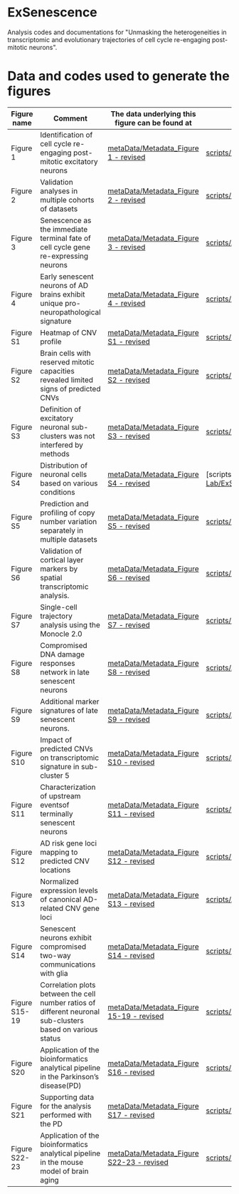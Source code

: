# ExSenescence
Analysis codes and documentations for "Unmasking the heterogeneities in transcriptomic and evolutionary trajectories of cell cycle re-engaging post-mitotic neurons".     
# Data and codes used to generate the figures  
|Figure name|Comment|The data underlying this figure can be found at|The codes underlying this figure can be found at|
|-----------|-------|-----------------------------------------------|------------------------------------------------|    
| Figure 1 | Identification of cell cycle re-engaging post-mitotic excitatory neurons | [metaData/Metadata_Figure 1 - revised](https://github.com/KimChow-Lab/ExSenescence/blob/main/metaData/) | [scripts/InitialAnalysisUsingMathysnRNA.code.R](https://github.com/KimChow-Lab/ExSenescence/blob/main/scripts/InitialAnalysisUsingMathysnRNA.code.R),[scripts/InferCNV.code.R](https://github.com/KimChow-Lab/ExSenescence/blob/main/scripts/InferCNV.code.R)
| Figure 2 | Validation analyses in multiple cohorts of datasets  | [metaData/Metadata_Figure 2 - revised](https://github.com/KimChow-Lab/ExSenescence/blob/main/metaData/) | [scripts/snRNAPreprocessing.code.R](https://github.com/KimChow-Lab/ExSenescence/blob/main/scripts/snRNAPreprocessing.code.R),[scripts/AllExIntegrated.code.R](https://github.com/KimChow-Lab/ExSenescence/blob/main/scripts/AllExIntegrated.code.R),[scripts/InferCNV.code.R](https://github.com/KimChow-Lab/ExSenescence/blob/main/scripts/InferCNV.code.R)
| Figure 3 | Senescence as the immediate terminal fate of cell cycle gene re-expressing neurons | [metaData/Metadata_Figure 3 - revised](https://github.com/KimChow-Lab/ExSenescence/blob/main/metaData/) | [scripts/AllExIntegrated.code.R](https://github.com/KimChow-Lab/ExSenescence/blob/main/scripts/AllExIntegrated.code.R),[scripts/monocleAnalysis.code.R](https://github.com/KimChow-Lab/ExSenescence/blob/main/scripts/monocleAnalysis.code.R)
| Figure 4 | Early senescent neurons of AD brains exhibit unique pro-neuropathological signature | [metaData/Metadata_Figure 4 - revised](https://github.com/KimChow-Lab/ExSenescence/blob/main/metaData/) | [scripts/InferCNV.code.R](https://github.com/KimChow-Lab/ExSenescence/blob/main/scripts/InferCNV.code.R),[scripts/cellNumberVariation.code.R](https://github.com/KimChow-Lab/ExSenescence/blob/main/scripts/cellNumberVariation.code.R),[scripts/cellCommunication.code.R](https://github.com/KimChow-Lab/ExSenescence/blob/main/scripts/cellCommunication.code.R)
| Figure S1 | Heatmap of CNV profile | [metaData/Metadata_Figure S1 - revised](https://github.com/KimChow-Lab/ExSenescence/blob/main/metaData/) | [scripts/InferCNV.code.R](https://github.com/KimChow-Lab/ExSenescence/blob/main/scripts/InferCNV.code.R)
| Figure S2 | Brain cells with reserved mitotic capacities revealed limited signs of predicted CNVs | [metaData/Metadata_Figure S2 - revised](https://github.com/KimChow-Lab/ExSenescence/blob/main/metaData/) | [scripts/InferCNV.code.R](https://github.com/KimChow-Lab/ExSenescence/blob/main/scripts/InferCNV.code.R),[scripts/InitialAnalysisUsingMathysnRNA](https://github.com/KimChow-Lab/ExSenescence/blob/main/scripts/InitialAnalysisUsingMathysnRNA.code.R)
| Figure S3 | Definition of excitatory neuronal sub-clusters was not interfered by methods | [metaData/Metadata_Figure S3 - revised](https://github.com/KimChow-Lab/ExSenescence/blob/main/metaData/) | [scripts/RobustParameter.code.R](https://github.com/KimChow-Lab/ExSenescence/blob/main/scripts/RobustParameter.code.R)
| Figure S4 | Distribution of neuronal cells based on various conditions | [metaData/Metadata_Figure S4 - revised](https://github.com/KimChow-Lab/ExSenescence/blob/main/metaData/) | [scripts/InitialAnalysisUsingMathysnRNA(https://github.com/KimChow-Lab/ExSenescence/blob/main/scripts/InitialAnalysisUsingMathysnRNA.code.R),[scripts/AllExIntegrated.code](https://github.com/KimChow-Lab/ExSenescence/blob/main/scripts/AllExIntegrated.code.R)
| Figure S5 | Prediction and profiling of copy number variation separately in multiple datasets | [metaData/Metadata_Figure S5 - revised](https://github.com/KimChow-Lab/ExSenescence/blob/main/metaData/) | [scripts/InferCNV.code.R](https://github.com/KimChow-Lab/ExSenescence/blob/main/scripts/InferCNV.code.R)
| Figure S6 | Validation of cortical layer markers by spatial transcriptomic analysis. | [metaData/Metadata_Figure S6 - revised](https://github.com/KimChow-Lab/ExSenescence/blob/main/metaData/) | [scripts/spatialLIBD.code.R](https://github.com/KimChow-Lab/ExSenescence/blob/main/scripts/spatialLIBD.code.R)
| Figure S7 | Single-cell trajectory analysis using the Monocle 2.0 | [metaData/Metadata_Figure S7 - revised](https://github.com/KimChow-Lab/ExSenescence/blob/main/metaData/) | [scripts/monocleAnalysis.code.R](https://github.com/KimChow-Lab/ExSenescence/blob/main/scripts/monocleAnalysis.code.R)
| Figure S8 | Compromised DNA damage responses network in late senescent neurons | [metaData/Metadata_Figure S8 - revised](https://github.com/KimChow-Lab/ExSenescence/blob/main/metaData/) | [scripts/AllExIntegrated.code](https://github.com/KimChow-Lab/ExSenescence/blob/main/scripts/AllExIntegrated.code.R)
| Figure S9 | Additional marker signatures of late senescent neurons. | [metaData/Metadata_Figure S9 - revised](https://github.com/KimChow-Lab/ExSenescence/blob/main/metaData/) | [scripts/AllExIntegrated.code](https://github.com/KimChow-Lab/ExSenescence/blob/main/scripts/AllExIntegrated.code.R)
| Figure S10 | Impact of predicted CNVs on transcriptomic signature in sub-cluster 5 | [metaData/Metadata_Figure S10 - revised](https://github.com/KimChow-Lab/ExSenescence/blob/main/metaData/) | [scripts/AllExIntegrated.code](https://github.com/KimChow-Lab/ExSenescence/blob/main/scripts/AllExIntegrated.code.R)
| Figure S11 | Characterization of upstream eventsof terminally senescent neurons | [metaData/Metadata_Figure S11 - revised](https://github.com/KimChow-Lab/ExSenescence/blob/main/metaData/) | [scripts/transcriptionFactorAnalysis.code.R](https://github.com/KimChow-Lab/ExSenescence/blob/main/scripts/transcriptionFactorAnalysis.code.R)
| Figure S12 | AD risk gene loci mapping to predicted CNV locations | [metaData/Metadata_Figure S12 - revised](https://github.com/KimChow-Lab/ExSenescence/blob/main/metaData/) | [scripts/InferCNV.code.R](https://github.com/KimChow-Lab/ExSenescence/blob/main/scripts/InferCNV.code.R)
| Figure S13 | Normalized expression levels of canonical AD-related CNV gene loci | [metaData/Metadata_Figure S13 - revised](https://github.com/KimChow-Lab/ExSenescence/blob/main/metaData/) | [scripts/AllExIntegrated.code](https://github.com/KimChow-Lab/ExSenescence/blob/main/scripts/AllExIntegrated.code.R)
| Figure S14 | Senescent neurons exhibit compromised two-way communications with glia | [metaData/Metadata_Figure S14 - revised](https://github.com/KimChow-Lab/ExSenescence/blob/main/metaData/) | [scripts/cellCommunication.code.R](https://github.com/KimChow-Lab/ExSenescence/blob/main/scripts/cellCommunication.code.R)
| Figure S15-19 | Correlation plots between the cell number ratios of different neuronal sub-clusters based on various status | [metaData/Metadata_Figure 15-19 - revised](https://github.com/KimChow-Lab/ExSenescence/blob/main/metaData/) | [scripts/cellNumberVariation.code.R](https://github.com/KimChow-Lab/ExSenescence/blob/main/scripts/cellNumberVariation.code.R)
| Figure S20 | Application of the bioinformatics analytical pipeline in the Parkinson’s disease(PD) | [metaData/Metadata_Figure S16 - revised](https://github.com/KimChow-Lab/ExSenescence/blob/main/metaData/) | [scripts/Parkinson.DopamineSenescence.code.R](https://github.com/KimChow-Lab/ExSenescence/blob/main/scripts/Parkinson.DopamineSenescence.code.R)
| Figure S21 | Supporting data for the analysis performed with the PD | [metaData/Metadata_Figure S17 - revised](https://github.com/KimChow-Lab/ExSenescence/blob/main/metaData/) | [scripts/Parkinson.DopamineSenescence.code.R](https://github.com/KimChow-Lab/ExSenescence/blob/main/scripts/Parkinson.DopamineSenescence.code.R)
| Figure S22-23 | Application of the bioinformatics analytical pipeline in the mouse model of brain aging | [metaData/Metadata_Figure S22-23 - revised](https://github.com/KimChow-Lab/ExSenescence/blob/main/metaData/) | [scripts/Mouse_Allen_GSE207848.code.R](https://github.com/KimChow-Lab/ExSenescence/blob/main/scripts/Mouse_Allen_GSE207848.code.R)
